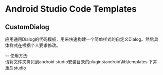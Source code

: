 Android Studio Code Templates 
===

CustomDialog
---
应用通用Dialog的代码模板，用来快速构建一个简单样式的自定义Dialog。然后具体样式在根据个人要求修改。

--
使用方法:<br>请将文件夹拷贝到android studio安装目录的plugins\android\lib\templates 下并重启studio
